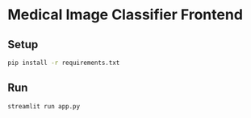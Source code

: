# Medical Image Classifier Frontend

## Setup

```bash
pip install -r requirements.txt
```

## Run

```bash
streamlit run app.py
``` 